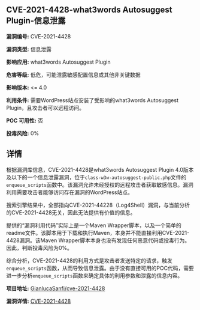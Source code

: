 ## CVE-2021-4428-what3words Autosuggest Plugin-信息泄露

**漏洞编号:** CVE-2021-4428

**漏洞类型:** 信息泄露

**影响应用:** what3words Autosuggest Plugin

**危害等级:** 低危，可能泄露敏感配置信息或其他非关键数据

**影响版本:** <= 4.0

**利用条件:** 需要WordPress站点安装了受影响的what3words Autosuggest Plugin，且攻击者可以远程访问。

**POC 可用性:** 否

**投毒风险:** 0%

## 详情

根据漏洞库信息，CVE-2021-4428是what3words Autosuggest Plugin 4.0版本及以下的一个信息泄露漏洞，位于`class-w3w-autosuggest-public.php`文件的`enqueue_scripts`函数中。该漏洞允许未经授权的远程攻击者获取敏感信息。漏洞利用需要攻击者能够访问存在漏洞的WordPress站点。

搜索引擎结果中，全部指向CVE-2021-44228（Log4Shell）漏洞，与当前分析的CVE-2021-4428无关，因此无法提供有价值的信息。

提供的“漏洞利用代码”实际上是一个Maven Wrapper脚本，以及一个简单的readme文件。该脚本用于下载和执行Maven，本身并不能直接利用CVE-2021-4428漏洞。该Maven Wrapper脚本本身也没有发现任何恶意代码或投毒行为。因此，判断投毒风险为0%。

综合分析，CVE-2021-4428的利用方式是攻击者发送特定的请求，触发`enqueue_scripts`函数，从而导致信息泄露。由于没有直接可用的POC代码，需要进一步分析`enqueue_scripts`函数来确定具体的利用参数和泄露的信息内容。

**项目地址:** [GianlucaSanfi/cve-2021-4428](https://github.com/GianlucaSanfi/cve-2021-4428)

**漏洞详情:** [CVE-2021-4428](https://nvd.nist.gov/vuln/detail/CVE-2021-4428)